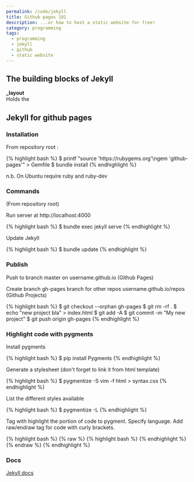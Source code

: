 ```yaml
---
permalink: /code/jekyll
title: Github pages 101
description: ...or how to host a static website for free!
category: programming
tags:
  - programming
  - jekyll
  - github
  - static website
---
```


## The building blocks of Jekyll

**_layout**  
Holds the 

<h2>Jekyll for github pages</h2>
<h3>Installation</h3>
<p>From repository root :</p>
{% highlight bash %}
$ printf "source 'https://rubygems.org'\ngem 'github-pages'" > Gemfile
$ bundle install
{% endhighlight %}
<p>n.b. On Ubuntu require ruby and ruby-dev</p>

<h3>Commands</h3>
<p>(From repository root)</p>
<p>Run server at http://localhost:4000</p>
{% highlight bash %}
$ bundle exec jekyll serve
{% endhighlight %}

<p>Update Jekyll</p>
{% highlight bash %}
$ bundle update
{% endhighlight %}

<h3>Publish</h3>
<p>Push to branch master on username.github.io (Github Pages)</p>
<p>Create branch gh-pages branch for other repos username.github.io/repos (Github Projects)</p>
{% highlight bash %}
$ git checkout --orphan gh-pages
$ git rm -rf .
$ echo "new project bla" > index.html
$ git add -A
$ git commit -m "My new project"
$ git push origin gh-pages
{% endhighlight %}

<h3>Highlight code with pygments</h3>
<p>Install pygments</p>
{% highlight bash %}
$ pip install Pygments
{% endhighlight %}
<p>Generate a stylesheet (don't forget to link it from html template)</p>
{% highlight bash %}
$ pygmentize -S vim -f html > syntax.css
{% endhighlight %}
<p>List the different styles available</p>
{% highlight bash %}
$ pygmentize -L
{% endhighlight %}
<p>Tag with highlight the portion of code to pygment. Specify language. Add raw/endraw tag for code with curly brackets.</p>
{% highlight bash %}
{% raw %}
{% highlight bash %}
{% endhighlight %}
{% endraw %}
{% endhighlight %}

<h3>Docs</h3>
<p><a href="http://jekyllrb.com/docs/home/">Jekyll docs</a></p>
